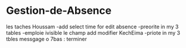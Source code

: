# Gestion-de-Absence

les taches
Houssam
-add select time for edit absence
-preorite in my 3 tables
-emploie ivisible le champ add modifier
KechEima
-priote in my 3 tbles messgage o 7bas : terminer
